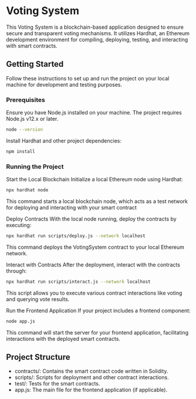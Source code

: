 # Voting System

This Voting System is a blockchain-based application designed to ensure secure and transparent voting mechanisms. It utilizes Hardhat, an Ethereum development environment for compiling, deploying, testing, and interacting with smart contracts.

## Getting Started
Follow these instructions to set up and run the project on your local machine for development and testing purposes.

### Prerequisites
Ensure you have Node.js installed on your machine. The project requires Node.js v12.x or later.

```bash
node --version
```
Install Hardhat and other project dependencies:

```bash
npm install
```

### Running the Project

Start the Local Blockchain
Initialize a local Ethereum node using Hardhat:

```bash
npx hardhat node
```

This command starts a local blockchain node, which acts as a test network for deploying and interacting with your smart contract

Deploy Contracts
With the local node running, deploy the contracts by executing:

```bash
npx hardhat run scripts/deploy.js --network localhost
```

This command deploys the VotingSystem contract to your local Ethereum network.

Interact with Contracts
After the deployment, interact with the contracts through:

```bash
npx hardhat run scripts/interact.js --network localhost
```

This script allows you to execute various contract interactions like voting and querying vote results.

Run the Frontend Application
If your project includes a frontend component:

```bash
node app.js
```
This command will start the server for your frontend application, facilitating interactions with the deployed smart contracts.

## Project Structure

- contracts/: Contains the smart contract code written in Solidity.
- scripts/: Scripts for deployment and other contract interactions.
- test/: Tests for the smart contracts.
- app.js: The main file for the frontend application (if applicable).

